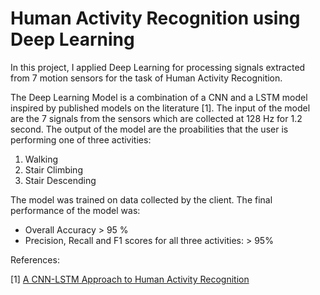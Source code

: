 # Human Activity Recognition using Deep Learning

In this project, I applied Deep Learning for processing signals extracted from 7 motion sensors for the task of Human Activity Recognition.

The Deep Learning Model is a combination of a CNN and a LSTM model inspired by published models on the literature [1]. The input of the model are the 7 signals from the sensors which are collected at 128 Hz for 1.2 second. The output of the model are the proabilities that the user is performing one of three activities:

1. Walking
2. Stair Climbing
3. Stair Descending

The model was trained on data collected by the client. The final performance of the model was:

- Overall Accuracy > 95 %
- Precision, Recall and F1 scores for all three activities: > 95%

References:

[1] [A CNN-LSTM Approach to Human Activity Recognition](https://ieeexplore.ieee.org/document/9065078)
